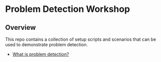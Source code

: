 # Problem Detection Workshop

## Overview

This repo contains a collection of setup scripts and scenarios that can be used to demonstrate problem detection.

* [What is problem detection?](https://www.prequel.dev/blog-post/its-time-for-problem-detection)
